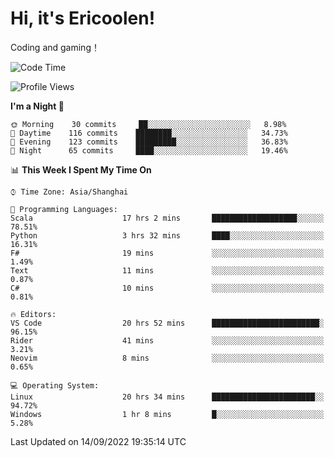# Hi, it's Ericoolen!
Coding and gaming！

<!--START_SECTION:waka-->
![Code Time](http://img.shields.io/badge/Code%20Time-378%20hrs%2011%20mins-blue)

![Profile Views](http://img.shields.io/badge/Profile%20Views-0-blue)

**I'm a Night 🦉** 

```text
🌞 Morning    30 commits     ██░░░░░░░░░░░░░░░░░░░░░░░   8.98% 
🌆 Daytime    116 commits    ████████░░░░░░░░░░░░░░░░░   34.73% 
🌃 Evening    123 commits    █████████░░░░░░░░░░░░░░░░   36.83% 
🌙 Night      65 commits     ████░░░░░░░░░░░░░░░░░░░░░   19.46%

```


📊 **This Week I Spent My Time On** 

```text
⌚︎ Time Zone: Asia/Shanghai

💬 Programming Languages: 
Scala                    17 hrs 2 mins       ███████████████████░░░░░░   78.51% 
Python                   3 hrs 32 mins       ████░░░░░░░░░░░░░░░░░░░░░   16.31% 
F#                       19 mins             ░░░░░░░░░░░░░░░░░░░░░░░░░   1.49% 
Text                     11 mins             ░░░░░░░░░░░░░░░░░░░░░░░░░   0.87% 
C#                       10 mins             ░░░░░░░░░░░░░░░░░░░░░░░░░   0.81%

🔥 Editors: 
VS Code                  20 hrs 52 mins      ████████████████████████░   96.15% 
Rider                    41 mins             ░░░░░░░░░░░░░░░░░░░░░░░░░   3.21% 
Neovim                   8 mins              ░░░░░░░░░░░░░░░░░░░░░░░░░   0.65%

💻 Operating System: 
Linux                    20 hrs 34 mins      ███████████████████████░░   94.72% 
Windows                  1 hr 8 mins         █░░░░░░░░░░░░░░░░░░░░░░░░   5.28%

```


 Last Updated on 14/09/2022 19:35:14 UTC
<!--END_SECTION:waka-->

